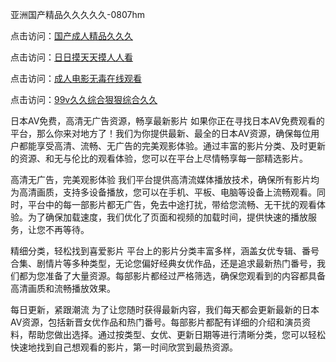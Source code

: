 亚洲国产精品久久久久久-0807hm

点击访问：<a href="https://bered.pages.dev/">国产成人精品久久久</a>

点击访问：<a href="https://heiliaoxqkkct.pages.dev">日日摸天天摸人人看</a>

点击访问：<a href="https://vassv.pages.dev/">成人电影无毒在线观看</a>

点击访问：<a href="https://heiliaoxwd5i8.pages.dev">99v久久综合狠狠综合久久</a>

日本AV免费，高清无广告资源，畅享最新影片
如果你正在寻找日本AV免费观看的平台，那么你来对地方了！我们为你提供最新、最全的日本AV资源，确保每位用户都能享受高清、流畅、无广告的完美观影体验。通过丰富的影片分类、及时更新的资源、和无与伦比的观看体验，您可以在平台上尽情畅享每一部精选影片。

高清无广告，完美观影体验
我们平台提供高清流媒体播放技术，确保所有影片均为高清画质，支持多设备播放，您可以在手机、平板、电脑等设备上流畅观看。同时，平台中的每一部影片都无广告，免去中途打扰，带给您流畅、无干扰的观看体验。为了确保加载速度，我们优化了页面和视频的加载时间，提供快速的播放服务，让您不再等待。

精细分类，轻松找到喜爱影片
平台上的影片分类丰富多样，涵盖女优专辑、番号合集、剧情片等多种类型，无论您偏好经典女优作品，还是追求最新热门番号，我们都为您准备了大量资源。每部影片都经过严格筛选，确保您观看到的内容都具备高清画质和流畅播放效果。

每日更新，紧跟潮流
为了让您随时获得最新内容，我们每天都会更新最新的日本AV资源，包括新晋女优作品和热门番号。每部影片都配有详细的介绍和演员资料，帮助您做出选择。通过按类型、女优、更新日期等进行清晰分类，您可以轻松快速地找到自己想观看的影片，第一时间欣赏到最热资源。



<span style="display:none;">[Canonical link](https://github.com/hdd452/76555 ）</span>
